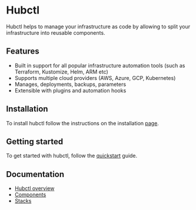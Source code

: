 # Hubctl

Hubctl helps to manage your infrastructure as code by allowing to split your infrastructure into reusable components.

## Features

* Built in support for all popular infrastructure automation tools (such as Terraform, Kustomize, Helm, ARM etc)
* Supports multiple cloud providers (AWS, Azure, GCP, Kubernetes)
* Manages, deployments, backups, parameters
* Extensible with plugins and automation hooks

## Installation

To install hubctl follow the instructions on the installation [page](./install/).

## Getting started

To get started with hubctl, follow the [quickstart](./tutorials/) guide.

## Documentation

* [Hubctl overview](./hubctl/)
* [Components](./reference/design/#component)
* [Stacks](./reference/design/#stack)
